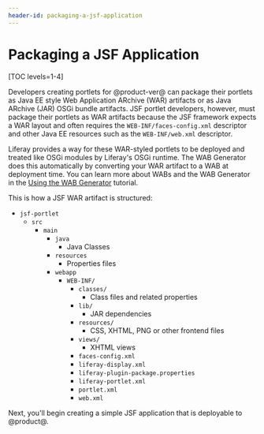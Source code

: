 ```yaml
---
header-id: packaging-a-jsf-application
---
```


# Packaging a JSF Application

[TOC levels=1-4]

Developers creating portlets for @product-ver@ can package their portlets as
Java EE style Web Application ARchive (WAR) artifacts or as Java ARchive (JAR)
OSGi bundle artifacts. JSF portlet developers, however, must package their
portlets as WAR artifacts because the JSF framework expects a WAR layout and
often requires the `WEB-INF/faces-config.xml` descriptor and other Java EE
resources such as the `WEB-INF/web.xml` descriptor.

Liferay provides a way for these WAR-styled portlets to be deployed and treated
like OSGi modules by Liferay's OSGi runtime. The WAB Generator does this
automatically by converting your WAR artifact to a WAB at deployment time. You
can learn more about WABs and the WAB Generator in the
[Using the WAB Generator](/docs/7-1/tutorials/-/knowledge_base/t/using-the-wab-generator)
tutorial.

This is how a JSF WAR artifact is structured: 

- `jsf-portlet`
    - `src`
        - `main`
            - `java`
                - Java Classes
            - `resources`
                - Properties files
            - `webapp`
                - `WEB-INF/`
                    - `classes/`
                        - Class files and related properties
                    - `lib/`
                        - JAR dependencies
                    - `resources/`
                        - CSS, XHTML, PNG or other frontend files
                    - `views/`
                        - XHTML views
                    - `faces-config.xml`
                    - `liferay-display.xml`
                    - `liferay-plugin-package.properties`
                    - `liferay-portlet.xml`
                    - `portlet.xml`
                    - `web.xml`

Next, you'll begin creating a simple JSF application that is deployable to
@product@.
